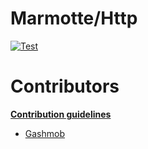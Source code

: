 # Marmotte/Http

[![Test](https://github.com/Marmotte-framework/Http/actions/workflows/test.yml/badge.svg?branch=master)](https://github.com/Marmotte-framework/Http/actions/workflows/test.yml)

# Contributors

[**Contribution guidelines**](CONTRIBUTING.md)

- [Gashmob](https://github.com/Gashmob)
